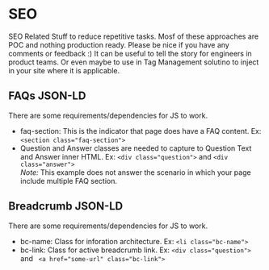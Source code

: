# SEO
SEO Related Stuff to reduce repetitive tasks. 
Mosf of these approaches are POC and nothing production ready. Please be nice if you have any comments or feedback :) 
It can be useful to tell the story for engineers in product teams. Or even maybe to use in Tag Management solutino to inject in your site where it is applicable. 

## FAQs JSON-LD  
There are some requirements/dependencies for JS to work.  
* faq-section: This is the indicator that page does have a FAQ content. Ex: `<section class="faq-section">`  
* Question and Answer classes are needed to capture to Question Text and Answer inner HTML. Ex: `<div class="question">` and `<div class="answer">`  
_Note:_ This example does not answer the scenario in which your page include multiple FAQ section. 

## Breadcrumb JSON-LD 
There are some requirements/dependencies for JS to work. 
* bc-name: Class for inforation architecture. Ex: `<li class="bc-name">`  
* bc-link: Class for active breadcrumb link. Ex: `<div class="question">` and ` <a href="some-url" class="bc-link">`  
